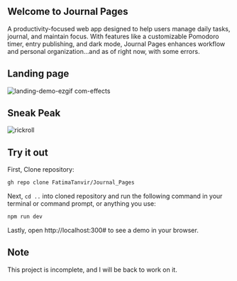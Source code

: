 ## Welcome to Journal Pages

A productivity-focused web app designed to help users manage daily tasks, journal, and maintain focus. With features like a customizable Pomodoro timer, entry publishing, and dark mode, Journal Pages enhances workflow and personal organization...and as of right now, with some errors.

## Landing page

![landing-demo-ezgif com-effects](https://github.com/user-attachments/assets/af3a7d09-a11f-4ee6-9e44-c58b3898df61)

## Sneak Peak

![rickroll](https://github.com/user-attachments/assets/014c5480-f393-434f-a546-e931cbbe3ee3)

## Try it out

First, Clone repository:

```bash 
gh repo clone FatimaTanvir/Journal_Pages
```
Next, ```cd ..``` into cloned repository and run the following command in your terminal or command prompt, or anything you use:

```bash
npm run dev
```
Lastly, open http://localhost:300# to see a demo in your browser.

## Note 
This project is incomplete, and I will be back to work on it.
